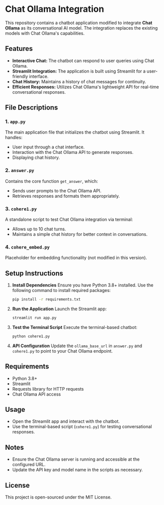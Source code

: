 
# Chat Ollama Integration

This repository contains a chatbot application modified to integrate **Chat Ollama** as its conversational AI model. The integration replaces the existing models with Chat Ollama's capabilities.

## Features

- **Interactive Chat:** The chatbot can respond to user queries using Chat Ollama.
- **Streamlit Integration:** The application is built using Streamlit for a user-friendly interface.
- **Chat History:** Maintains a history of chat messages for continuity.
- **Efficient Responses:** Utilizes Chat Ollama's lightweight API for real-time conversational responses.

## File Descriptions

### 1. `app.py`
The main application file that initializes the chatbot using Streamlit. It handles:
- User input through a chat interface.
- Interaction with the Chat Ollama API to generate responses.
- Displaying chat history.

### 2. `answer.py`
Contains the core function `get_answer`, which:
- Sends user prompts to the Chat Ollama API.
- Retrieves responses and formats them appropriately.

### 3. `cohere1.py`
A standalone script to test Chat Ollama integration via terminal:
- Allows up to 10 chat turns.
- Maintains a simple chat history for better context in conversations.

### 4. `cohere_embed.py`
Placeholder for embedding functionality (not modified in this version).

## Setup Instructions

1. **Install Dependencies**
   Ensure you have Python 3.8+ installed. Use the following command to install required packages:
   ```bash
   pip install -r requirements.txt
   ```

2. **Run the Application**
   Launch the Streamlit app:
   ```bash
   streamlit run app.py
   ```

3. **Test the Terminal Script**
   Execute the terminal-based chatbot:
   ```bash
   python cohere1.py
   ```

4. **API Configuration**
   Update the `ollama_base_url` in `answer.py` and `cohere1.py` to point to your Chat Ollama endpoint.

## Requirements

- Python 3.8+
- Streamlit
- Requests library for HTTP requests
- Chat Ollama API access

## Usage

- Open the Streamlit app and interact with the chatbot.
- Use the terminal-based script (`cohere1.py`) for testing conversational responses.

## Notes

- Ensure the Chat Ollama server is running and accessible at the configured URL.
- Update the API key and model name in the scripts as necessary.

## License

This project is open-sourced under the MIT License.
